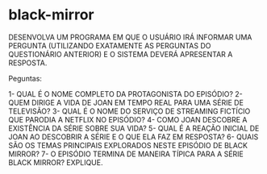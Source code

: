 # black-mirror

DESENVOLVA UM PROGRAMA EM QUE O USUÁRIO IRÁ INFORMAR UMA PERGUNTA
(UTILIZANDO EXATAMENTE AS PERGUNTAS DO QUESTIONÁRIO ANTERIOR) 
E O SISTEMA DEVERÁ APRESENTAR A RESPOSTA.


Peguntas:

1- QUAL É O NOME COMPLETO DA PROTAGONISTA DO EPISÓDIO?
2- QUEM DIRIGE A VIDA DE JOAN EM TEMPO REAL PARA UMA SÉRIE DE
TELEVISÃO?
3- QUAL É O NOME DO SERVIÇO DE STREAMING FICTÍCIO QUE PARODIA
A NETFLIX NO EPISÓDIO?
4- COMO JOAN DESCOBRE A EXISTÊNCIA DA SÉRIE SOBRE SUA VIDA?
5- QUAL É A REAÇÃO INICIAL DE JOAN AO DESCOBRIR A SÉRIE E O QUE
ELA FAZ EM RESPOSTA?
6- QUAIS SÃO OS TEMAS PRINCIPAIS EXPLORADOS NESTE EPISÓDIO DE
BLACK MIRROR?
7- O EPISÓDIO TERMINA DE MANEIRA TÍPICA PARA A SÉRIE BLACK
MIRROR? EXPLIQUE.
